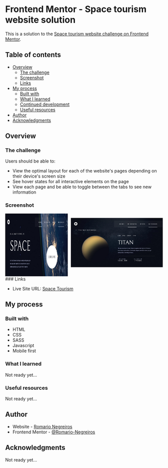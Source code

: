 # Frontend Mentor - Space tourism website solution

This is a solution to the [Space tourism website challenge on Frontend Mentor](https://www.frontendmentor.io/challenges/space-tourism-multipage-website-gRWj1URZ3).
## Table of contents

- [Overview](#overview)
  - [The challenge](#the-challenge)
  - [Screenshot](#screenshot)
  - [Links](#links)
- [My process](#my-process)
  - [Built with](#built-with)
  - [What I learned](#what-i-learned)
  - [Continued development](#continued-development)
  - [Useful resources](#useful-resources)
- [Author](#author)
- [Acknowledgments](#acknowledgments)

## Overview

### The challenge

Users should be able to:

- View the optimal layout for each of the website's pages depending on their device's screen size
- See hover states for all interactive elements on the page
- View each page and be able to toggle between the tabs to see new information

### Screenshot

<div style="display: flex; gap: 10px;">
<img src="./assets/docs/homepage.png" style="width: 200px; height: 200px;">

![Destinations page](./assets/docs/destinationspage.png)
</div>
### Links

<!-- - Solution URL: [Add solution URL here](https://your-solution-url.com) -->
- Live Site URL: [Space Tourism](https://romario-negreiros.github.io/Space-Tourism/)

## My process

### Built with

- HTML
- CSS
- SASS
- Javascript
- Mobile first

### What I learned

Not ready yet...

### Useful resources

Not ready yet...

## Author

- Website - [Romario Negreiros](https://romario-negreiros.github.io/Romario-frontend/)
- Frontend Mentor - [@Romario-Negreiros](https://www.frontendmentor.io/profile/Romario-Negreiros)

## Acknowledgments

Not ready yet...
